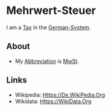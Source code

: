 # Mehrwert-Steuer

I am a [Tax](130020003.md) in the [German-System](8000998.md).

## About

- My [Abbreviation](210000000.md) is [MwSt](8040014.md).

## Links

- Wikipedia: [Https://De.WikiPedia.Org](https://de.wikipedia.org/wiki/Mehrwertsteuer)
- Wikidata: [Https://WikiData.Org](https://wikidata.org/wiki/Q128635)
